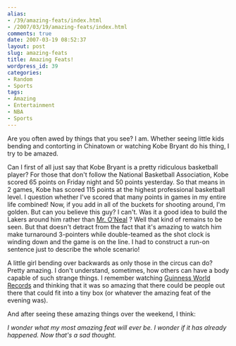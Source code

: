 ```yaml
---
alias:
- /39/amazing-feats/index.html
- /2007/03/19/amazing-feats/index.html
comments: true
date: 2007-03-19 08:52:37
layout: post
slug: amazing-feats
title: Amazing Feats!
wordpress_id: 39
categories:
- Random
- Sports
tags:
- Amazing
- Entertainment
- NBA
- Sports
---
```


Are you often awed by things that you see?  I am.  Whether seeing little kids bending and contorting in Chinatown or watching Kobe Bryant do his thing, I try to be amazed. 

Can I first of all just say that Kobe Bryant is a pretty ridiculous basketball player?  For those that don't follow the National Basketball Association, Kobe scored 65 points on Friday night and 50 points yesterday.  So that means in 2 games, Kobe has scored 115 points at the highest professional basketball level.  I question whether I've scored that many points in games in my entire life combined!  Now, if you add in all of the buckets for shooting around, I'm golden.  But can you believe this guy?  I can't.  Was it a good idea to build the Lakers around him rather than [Mr. O'Neal](http://www.nba.com/playerfile/shaquille_oneal/) ?  Well that kind of remains to be seen.  But that doesn't detract from the fact that it's amazing to watch him make turnaround 3-pointers while double-teamed as the shot clock is winding down and the game is on the line.  I had to construct a run-on sentence just to describe the whole scenario!

A little girl bending over backwards as only those in the circus can do?  Pretty amazing.  I don't understand, sometimes, how others can have a body capable of such strange things.  I remember watching [Guinness World Records](http://www.tv.com/guinness-world-records-primetime/show/10187/summary.html) and thinking that it was so amazing that there could be people out there that could fit into a tiny box (or whatever the amazing feat of the evening was).  


And after seeing these amazing things over the weekend, I think:

_I wonder what my most amazing feat will ever be.  I wonder if it has already happened.  Now that's a sad thought._
